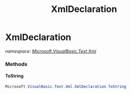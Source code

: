 ﻿---
title: XmlDeclaration
---

# XmlDeclaration
_namespace: [Microsoft.VisualBasic.Text.Xml](N-Microsoft.VisualBasic.Text.Xml.html)_





### Methods

#### ToString
```csharp
Microsoft.VisualBasic.Text.Xml.XmlDeclaration.ToString
```
<?xml version="{@"F:Microsoft.VisualBasic.Text.Xml.XmlDeclaration.version"}" encoding="{@"F:Microsoft.VisualBasic.Text.Xml.XmlDeclaration.encoding"}" standalone="{@"F:Microsoft.VisualBasic.Text.Xml.XmlDeclaration.standalone"}"?>


